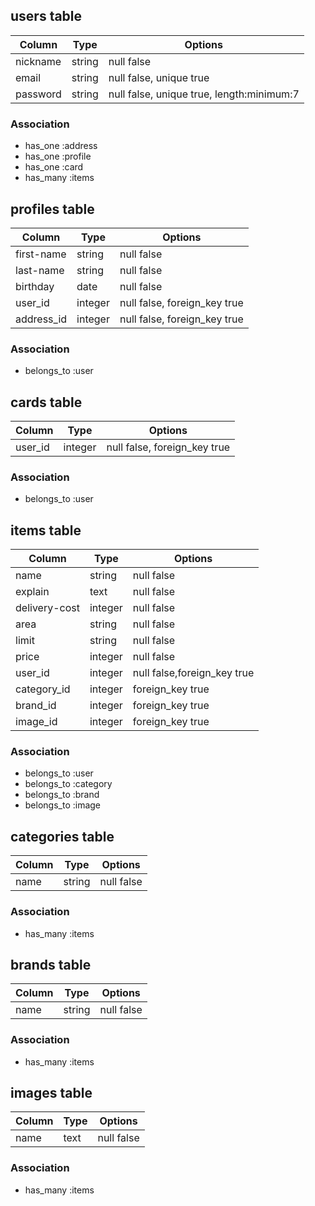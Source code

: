 ## users table

|Column|Type|Options|
|------|----|-------|
|nickname|string|null false|
|email|string|null false, unique true|
|password|string|null false, unique true, length:minimum:7|

### Association
- has_one :address
- has_one :profile
- has_one :card
- has_many :items


## profiles table

|Column|Type|Options|
|------|----|-------|
|first-name|string|null false|
|last-name|string|null false|
|birthday|date|null false|
|user_id|integer|null false, foreign_key true|
|address_id|integer|null false, foreign_key true|

### Association
- belongs_to :user


## cards table

|Column|Type|Options|
|------|----|-------|
|user_id|integer|null false, foreign_key true|

### Association
- belongs_to :user


## items table

|Column|Type|Options|
|------|----|-------|
|name|string|null false|
|explain|text|null false|
|delivery-cost|integer|null false|
|area|string|null false|
|limit|string|null false|
|price|integer|null false|
|user_id|integer|null false,foreign_key true|
|category_id|integer|foreign_key true|
|brand_id|integer|foreign_key true|
|image_id|integer|foreign_key true|

### Association
- belongs_to :user
- belongs_to :category
- belongs_to :brand
- belongs_to :image


## categories table

|Column|Type|Options|
|------|----|-------|
|name|string|null false|

### Association
- has_many :items


## brands table

|Column|Type|Options|
|------|----|-------|
|name|string|null false|

### Association
- has_many :items


## images table

|Column|Type|Options|
|------|----|-------|
|name|text|null false|

### Association
- has_many :items